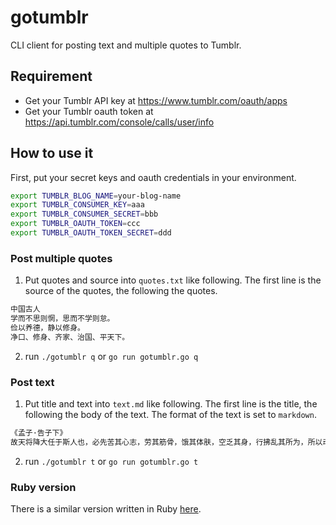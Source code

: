 # gotumblr
CLI client for posting text and multiple quotes to Tumblr.

## Requirement
 - Get your Tumblr API key at https://www.tumblr.com/oauth/apps
 - Get your Tumblr oauth token at https://api.tumblr.com/console/calls/user/info

## How to use it
First, put your secret keys and oauth credentials in your environment.
```bash
export TUMBLR_BLOG_NAME=your-blog-name
export TUMBLR_CONSUMER_KEY=aaa
export TUMBLR_CONSUMER_SECRET=bbb
export TUMBLR_OAUTH_TOKEN=ccc
export TUMBLR_OAUTH_TOKEN_SECRET=ddd
```

### Post multiple quotes
1. Put quotes and source into `quotes.txt` like following. The first
line is the source of the quotes, the following the quotes.
```txt
中国古人
学而不思则惘，思而不学则怠。
俭以养德，静以修身。
净口、修身、齐家、治国、平天下。
```
2. run `./gotumblr q` or `go run gotumblr.go q`

### Post text
1. Put title and text into `text.md` like following. The first
line is the title, the following the body of the text. The format of
the text is set to `markdown`.
```markdown
《孟子·告子下》
故天将降大任于斯人也，必先苦其心志，劳其筋骨，饿其体肤，空乏其身，行拂乱其所为，所以动心忍性，曾益其所不能。
```
2. run `./gotumblr t` or `go run gotumblr.go t`

### Ruby version
There is a similar version written in Ruby [here](https://github.com/admacro/tumblr-batch-quotes).
